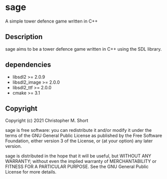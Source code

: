 # sage

A simple tower defence game written in C++

## Description

sage aims to be a tower defence game written in C++ using the SDL library.

## dependencies

* libsdl2       >= 2.0.9
* libsdl2_image >= 2.0.0
* libsdl2_ttf   >= 2.0.0
* cmake         >= 3.1

## Copyright

Copyright (c) 2021 Christopher M. Short

sage is free software: you can redistribute it and/or
modify it under the terms of the GNU General Public License as
published by the Free Software Foundation, either version 3 of the
License, or (at your option) any later version.

sage is distributed in the hope that it will be useful, but
WITHOUT ANY WARRANTY; without even the implied warranty of
MERCHANTABILITY or FITNESS FOR A PARTICULAR PURPOSE. See the GNU
General Public License for more details.
